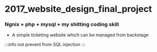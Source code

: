 # 2017_website_design_final_project

### Ngnix + php + mysql + my shitting coding skill

- A simple ticketing website which can be managed from backstage

:::info
not prevent from SQL injection
:::
